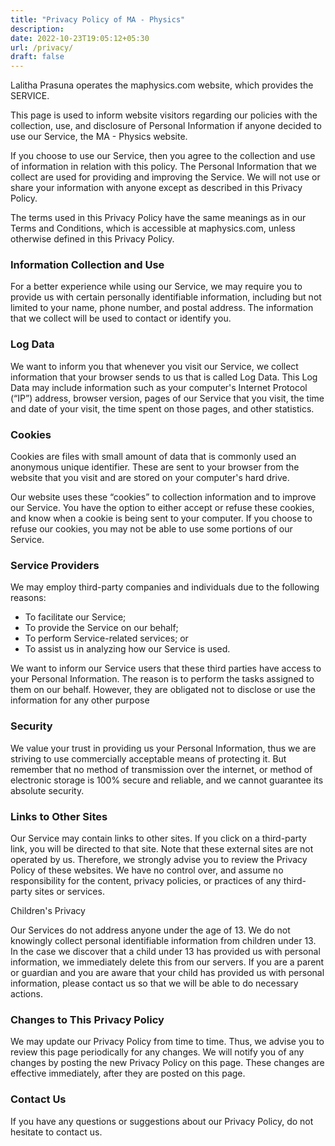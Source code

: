 ```yaml
---
title: "Privacy Policy of MA - Physics"
description:
date: 2022-10-23T19:05:12+05:30
url: /privacy/
draft: false
---
```


<p>
Lalitha Prasuna operates the maphysics.com website, which provides the SERVICE.
</p>

<p>
This page is used to inform website visitors regarding our policies with the collection, use, and disclosure of Personal Information if anyone decided to use our Service, the MA - Physics website.
</p>

<p>
If you choose to use our Service, then you agree to the collection and use of information in relation with this policy. The Personal Information that we collect are used for providing and improving the Service. We will not use or share your information with anyone except as described in this Privacy Policy.
</p>

<p>
The terms used in this Privacy Policy have the same meanings as in our Terms and Conditions, which is accessible at maphysics.com, unless otherwise defined in this Privacy Policy.
</p>

### Information Collection and Use

<p>
For a better experience while using our Service, we may require you to provide us with certain personally identifiable information, including but not limited to your name, phone number, and postal address. The information that we collect will be used to contact or identify you.
</p>

### Log Data

<p>
We want to inform you that whenever you visit our Service, we collect information that your browser sends to us that is called Log Data. This Log Data may include information such as your computer's Internet Protocol (“IP”) address, browser version, pages of our Service that you visit, the time and date of your visit, the time spent on those pages, and other statistics.
</p>

### Cookies

<p>
Cookies are files with small amount of data that is commonly used an anonymous unique identifier. These are sent to your browser from the website that you visit and are stored on your computer's hard drive.
</p>

<p>
Our website uses these “cookies” to collection information and to improve our Service. You have the option to either accept or refuse these cookies, and know when a cookie is being sent to your computer. If you choose to refuse our cookies, you may not be able to use some portions of our Service.
</p>

### Service Providers
<p>
We may employ third-party companies and individuals due to the following reasons:
</p>

-  To facilitate our Service;
-  To provide the Service on our behalf;
-  To perform Service-related services; or
-  To assist us in analyzing how our Service is used.



<p>
We want to inform our Service users that these third parties have access to your Personal Information. The reason is to perform the tasks assigned to them on our behalf. However, they are obligated not to disclose or use the information for any other purpose
</p>

### Security

<p>
We value your trust in providing us your Personal Information, thus we are striving to use commercially acceptable means of protecting it. But remember that no method of transmission over the internet, or method of electronic storage is 100% secure and reliable, and we cannot guarantee its absolute security.
</p>

### Links to Other Sites

<p>
Our Service may contain links to other sites. If you click on a third-party link, you will be directed to that site. Note that these external sites are not operated by us. Therefore, we strongly advise you to review the Privacy Policy of these websites. We have no control over, and assume no responsibility for the content, privacy policies, or practices of any third-party sites or services.
</p>

Children's Privacy
<p>
Our Services do not address anyone under the age of 13. We do not knowingly collect personal identifiable information from children under 13. In the case we discover that a child under 13 has provided us with personal information, we immediately delete this from our servers. If you are a parent or guardian and you are aware that your child has provided us with personal information, please contact us so that we will be able to do necessary actions.
</p>

### Changes to This Privacy Policy

<p>
We may update our Privacy Policy from time to time. Thus, we advise you to review this page periodically for any changes. We will notify you of any changes by posting the new Privacy Policy on this page. These changes are effective immediately, after they are posted on this page.
</p>

### Contact Us

If you have any questions or suggestions about our Privacy Policy, do not hesitate to contact us.





